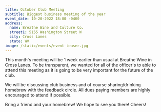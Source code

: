 ```yaml
---
title: October Club Meeting
subtitle: Biggest business meeting of the year
event_date: 10-20-2022 18:00 -0400
address:
  name: Breathe Wine and Culture Co.
  street1: 5155 Washington Street W
  city: Cross Lanes
  state: WV
image: /static/events/event-teaser.jpg
---
```

This month's meeting will be 1 week earlier than usual at Breathe Wine in Cross Lanes. To be transparent, we wanted for all of the officer's to able to attend this meeting as it is going to be very important for the future of the club.

We will be discussing club business and of course sharing/drinking homebrew with the feedback circle. All dues paying members are highly encouraged to attend if possible.

Bring a friend and your homebrew! We hope to see you there! Cheers!